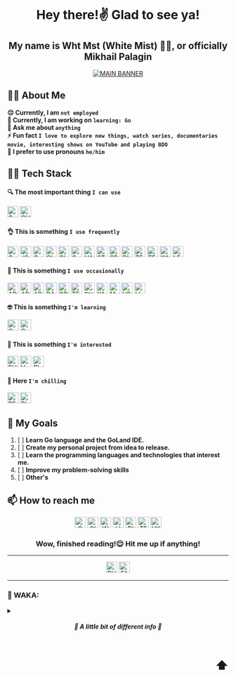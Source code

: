 <h1 align="center">Hey there!✌️ Glad to see ya!</h1>

<h2 align="center">My name is Wht Mst (White Mist) 😶‍🌫️, or officially Mikhail Palagin</h2>

<p align="center"><a href="https://github.com/whtmst#hey-there%EF%B8%8F-glad-to-see-ya"><img src="https://cdn.discordapp.com/attachments/1079175071173705860/1083469755471626381/VK_Cover.png" alt="MAIN BANNER"></a></p>

## 👨‍💼 About Me
**😔 Currently, I am `not employed`**<br>
**🌱 Currently, I am working on `learning: Go`**<br>
**💬 Ask me about `anything`**<br>
**⚡ Fun fact `I love to explore new things, watch series, documentaries movie, interesting shows on YouTube and playing BDO`**<br>
**👨 I prefer to use pronouns `he/him`**<br>

## 👨‍💻 Tech Stack
#### 🔍 The most important thing `I can use`
<a href="https://www.google.com/"><img src="https://img.shields.io/static/v1?logo=GOOGLE&label=&labelColor=131313&logoColor=FFFFFF&logoWidth=20&message=GOOGLE&color=4285F4&style=flat-square" alt="GOOGLE" height="25"></a>
<a href="https://chat.openai.com/"><img src="https://img.shields.io/static/v1?logo=OPENAI&label=&labelColor=131313&logoColor=FFFFFF&logoWidth=20&message=CHATGPT&color=412991&style=flat-square" alt="CHATGPT" height="25"></a>

#### 👌 This is something `I use frequently`
<a href="https://go.dev/"><img src="https://img.shields.io/static/v1?logo=GO&label=&labelColor=131313&logoColor=FFFFFF&logoWidth=20&message=GO&color=00ADD8&style=flat-square" alt="GO" height="25"></a>
<a href="https://www.json.org/"><img src="https://img.shields.io/static/v1?logo=JSON&label=&labelColor=131313&logoColor=FFFFFF&logoWidth=20&message=JSON&color=313131&style=flat-square" alt="JSON" height="25"></a>
<a href="https://www.jetbrains.com/go/"><img src="https://img.shields.io/static/v1?logo=GOLAND&label=&labelColor=131313&logoColor=FFFFFF&logoWidth=20&message=GOLAND&color=313131&style=flat-square" alt="GOLAND" height="25"></a>
<a href="https://git-scm.com/"><img src="https://img.shields.io/static/v1?logo=GIT&label=&labelColor=131313&logoColor=FFFFFF&logoWidth=20&message=GIT&color=313131&style=flat-square" alt="GIT" height="25"></a>
<a href="https://github.com/whtmst"><img src="https://img.shields.io/static/v1?logo=GITHUB&label=&labelColor=131313&logoColor=FFFFFF&logoWidth=20&message=GITHUB&color=313131&style=flat-square" alt="GITHUB" height="25"></a>
<a href="https://www.google.com/intl/en_us/chrome/"><img src="https://img.shields.io/static/v1?logo=GOOGLE-CHROME&label=&labelColor=131313&logoColor=FFFFFF&logoWidth=20&message=CHROME&color=4285F4&style=flat-square" alt="GOOGLE CHROME" height="25"></a>
<a href="https://habr.com/ru/users/whtmst/"><img src="https://img.shields.io/static/v1?logo=HABR&label=&labelColor=131313&logoColor=FFFFFF&logoWidth=20&message=HABR&color=65A3BE&style=flat-square" alt="HABR" height="25"></a>
<a href="https://stackoverflow.com/users/18205751/wht-mst"><img src="https://img.shields.io/static/v1?logo=STACK-OVERFLOW&label=&labelColor=131313&logoColor=FFFFFF&logoWidth=20&message=STACK OVERFLOW&color=F58025&style=flat-square" alt="STACK OVERFLOW" height="25"></a>
<a href="https://open.spotify.com/artist/23j0hFXACCWZWRn1bCWydj"><img src="https://img.shields.io/static/v1?logo=SPOTIFY&label=&labelColor=131313&logoColor=FFFFFF&logoWidth=20&message=SPOTIFY&color=1DB954&style=flat-square" alt="SPOTIFY" height="25"></a>
<a href="https://discord.gg/23Nv2BbHFV"><img src="https://img.shields.io/static/v1?logo=DISCORD&label=&labelColor=131313&logoColor=FFFFFF&logoWidth=20&message=DISCORD&color=5865F2&style=flat-square" alt="DISCORD" height="25"></a>
<a href="https://t.me/wht_mst_official"><img src="https://img.shields.io/static/v1?logo=TELEGRAM&label=&labelColor=131313&logoColor=FFFFFF&logoWidth=20&message=TELEGRAM&color=26A5E4&style=flat-square" alt="TELEGRAM" height="25"></a>
<a href="https://learn.microsoft.com/en-us/powershell/"><img src="https://img.shields.io/static/v1?logo=WINDOWS-TERMINAL&label=&labelColor=131313&logoColor=FFFFFF&logoWidth=20&message=TERMINAL&color=313131&style=flat-square" alt="TERMINAL" height="25"></a>
<a href="https://www.microsoft.com/en-us/windows/get-windows-11"><img src="https://img.shields.io/static/v1?logo=WINDOWS-11&label=&labelColor=131313&logoColor=FFFFFF&logoWidth=20&message=WINDOWS&color=0078D4&style=flat-square" alt="WINDOWS 11" height="25"></a>
<a href="https://www.lenovo.com/us/en/legion/"><img src="https://img.shields.io/static/v1?logo=LENOVO&label=&labelColor=131313&logoColor=FFFFFF&logoWidth=20&message=LENOVO LEGION&color=E2231A&style=flat-square" alt="LENOVO LEGION" height="25"></a>

#### 🤏 This is something `I use occasionally`
<a href="https://www.adobe.com/products/photoshop.html"><img src="https://img.shields.io/static/v1?logo=ADOBE-PHOTOSHOP&label=&labelColor=131313&logoColor=FFFFFF&logoWidth=20&message=PHOTOSHOP&color=31A8FF&style=flat-square" alt="ADOBE PHOTOSHOP" height="25"></a>
<a href="https://www.adobe.com/products/illustrator.html"><img src="https://img.shields.io/static/v1?logo=ADOBE-ILLUSTRATOR&label=&labelColor=131313&logoColor=FFFFFF&logoWidth=20&message=ILLUSTRATOR&color=FF9A00&style=flat-square" alt="ADOBE ILLUSTRATOR" height="25"></a>
<a href="https://www.adobe.com/products/aftereffects.html"><img src="https://img.shields.io/static/v1?logo=ADOBE-AFTER-EFFECTS&label=&labelColor=131313&logoColor=FFFFFF&logoWidth=20&message=AFTER EFFECTS&color=9999FF&style=flat-square" alt="ADOBE AFTER EFFECTS" height="25"></a>
<a href="https://www.blackmagicdesign.com/products/davinciresolve"><img src="https://img.shields.io/static/v1?logo=DAVINCI-RESOLVE&label=&labelColor=131313&logoColor=FFFFFF&logoWidth=20&message=DAVINCI RESOLVE&color=E38500&style=flat-square" alt="DAVINCI RESOLVE" height="25"></a>
<a href="https://obsproject.com/"><img src="https://img.shields.io/static/v1?logo=OBS-STUDIO&label=&labelColor=131313&logoColor=FFFFFF&logoWidth=20&message=OBS STUDIO&color=313131&style=flat-square" alt="OBS STUDIO" height="25"></a>
<a href="https://www.teamspeak.com/"><img src="https://img.shields.io/static/v1?logo=TEAMSPEAK&label=&labelColor=131313&logoColor=FFFFFF&logoWidth=20&message=TEAMSPEAK&color=2580C3&style=flat-square" alt="TEAMSPEAK" height="25"></a>
<a href="https://en.wikipedia.org/wiki/Environment_variable"><img src="https://img.shields.io/static/v1?logo=.ENV&label=&labelColor=131313&logoColor=FFFFFF&logoWidth=20&message=.ENV&color=313131&style=flat-square" alt=".ENV" height="25"></a>
<a href="https://yaml.org/"><img src="https://img.shields.io/static/v1?logo=YAML&label=&labelColor=131313&logoColor=FFFFFF&logoWidth=20&message=YAML&color=313131&style=flat-square" alt="YAML" height="25"></a>
<a href="https://www.markdownguide.org/basic-syntax/"><img src="https://img.shields.io/static/v1?logo=MARKDOWN&label=&labelColor=131313&logoColor=FFFFFF&logoWidth=20&message=MARKDOWN&color=313131&style=flat-square" alt="MARKDOWN" height="25"></a>
<a href="https://code.visualstudio.com/"><img src="https://img.shields.io/static/v1?logo=VISUAL-STUDIO-CODE&label=&labelColor=131313&logoColor=FFFFFF&logoWidth=20&message=VS CODE&color=007ACC&style=flat-square" alt="VS CODE" height="25"></a>
<a href="https://distrowatch.com/dwres.php?resource=major"><img src="https://img.shields.io/static/v1?logo=LINUX&label=&labelColor=131313&logoColor=FFFFFF&logoWidth=20&message=LINUX&color=FCC624&style=flat-square" alt="LINUX" height="25"></a>

#### 🤓 This is something `I'm learning`
<a href="https://go.dev/"><img src="https://img.shields.io/static/v1?logo=GO&label=&labelColor=131313&logoColor=FFFFFF&logoWidth=20&message=GO&color=00ADD8&style=flat-square" alt="GO" height="25"></a>
<a href="https://www.jetbrains.com/go/"><img src="https://img.shields.io/static/v1?logo=GOLAND&label=&labelColor=131313&logoColor=FFFFFF&logoWidth=20&message=GOLAND&color=313131&style=flat-square" alt="GOLAND" height="25"></a>

#### 🤔 This is something `I'm interested`
<a href="https://www.rust-lang.org/"><img src="https://img.shields.io/static/v1?logo=RUST&label=&labelColor=131313&logoColor=FFFFFF&logoWidth=20&message=RUST&color=313131&style=flat-square" alt="RUST" height="25"></a>
<a href="https://vlang.io/"><img src="https://img.shields.io/static/v1?logo=V&label=&labelColor=131313&logoColor=FFFFFF&logoWidth=20&message=V LANG&color=5D87BF&style=flat-square" alt="V LANG" height="25"></a>
<a href="https://www.blender.org/"><img src="https://img.shields.io/static/v1?logo=BLENDER&label=&labelColor=131313&logoColor=FFFFFF&logoWidth=20&message=BLENDER&color=F5792A&style=flat-square" alt="BLENDER" height="25"></a>

#### 🤫 Here `I'm chilling`
<a href="https://www.ru.playblackdesert.com/"><img src="https://img.shields.io/static/v1?logo=PEARL-ABYSS&label=&labelColor=131313&logoColor=FFFFFF&logoWidth=20&message=BLACK DESERT&color=A48350&style=flat-square" alt="PEARL ABYSS" height="25"></a>
<a href="https://band.link/whtmst"><img src="https://img.shields.io/static/v1?logo=BITWIG&label=&labelColor=131313&logoColor=FFFFFF&logoWidth=20&message=BITWIG STUDIO&color=FF5A00&style=flat-square" alt="BITWIG STUDIO" height="25"></a>

## 🎯 My Goals
1. [ ] **Learn Go language and the GoLand IDE.**
2. [ ] **Create my personal project from idea to release.**
3. [ ] **Learn the programming languages and technologies that interest me.**
4. [ ] **Improve my problem-solving skills**
5. [ ] **Other's**

## 📫 How to reach me
<p align="center">
    <a href="mailto:wht.mst.official@gmail.com"><img src="https://img.shields.io/static/v1?logo=GMAIL&label=&labelColor=131313&logoColor=FFFFFF&logoWidth=20&message=GMAIL&color=EA4335&style=flat-square" alt="GMAIL" height="25"></a>
    <a href="https://github.com/whtmst"><img src="https://img.shields.io/static/v1?logo=GITHUB&label=&labelColor=131313&logoColor=FFFFFF&logoWidth=20&message=GITHUB&color=313131&style=flat-square" alt="GITHUB" height="25"></a>
    <a href="https://wakatime.com/@whtmst"><img src="https://img.shields.io/static/v1?logo=WAKATIME&label=&labelColor=131313&logoColor=FFFFFF&logoWidth=20&message=WAKATIME&color=29333A&style=flat-square" alt="WAKATIME" height="25"></a>
    <a href="https://www.linkedin.com/in/whtmst/"><img src="https://img.shields.io/static/v1?logo=LINKEDIN&label=&labelColor=131313&logoColor=FFFFFF&logoWidth=20&message=LINKEDIN&color=0A66C2&style=flat-square" alt="LINKEDIN" height="25"></a>
    <a href="https://discord.gg/23Nv2BbHFV"><img src="https://img.shields.io/static/v1?logo=DISCORD&label=&labelColor=131313&logoColor=FFFFFF&logoWidth=20&message=DISCORD&color=5865F2&style=flat-square" alt="DISCORD" height="25"></a>
    <a href="https://t.me/wht_mst_official"><img src="https://img.shields.io/static/v1?logo=TELEGRAM&label=&labelColor=131313&logoColor=FFFFFF&logoWidth=20&message=TELEGRAM&color=26A5E4&style=flat-square" alt="TELEGRAM" height="25"></a>
    <a href="https://vk.com/whtmst"><img src="https://img.shields.io/static/v1?logo=VK&label=&labelColor=131313&logoColor=FFFFFF&logoWidth=20&message=VK&color=0077FF&style=flat-square" alt="VK" height="25"></a>
</p>

<h3 align="center">Wow, finished reading!😌 Hit me up if anything!</h3>

---
<p align="center">
    <a href="https://www.buymeacoffee.com/whtmst"><img src="https://img.shields.io/static/v1?logo=BUY-ME-A-COFFEE&label=&labelColor=131313&logoColor=FFFFFF&logoWidth=20&message=BUY ME A COFFEE&color=FFDD00&style=flat-square" alt="BUY ME A COFFEE" height="25"></a>
    <a href="https://fantalks.io/r/whtmst"><img src="https://img.shields.io/static/v1?logo=COFFEESCRIPT&label=&labelColor=131313&logoColor=FFFFFF&logoWidth=20&message=FANTALKS&color=6C71D3&style=flat-square" alt="FANTALKS" height="25"></a>
</p>

---

### 💬 WAKA:
<!--START_SECTION:waka-->
<!--END_SECTION:waka-->

<details><summary><h5 align="center">🔽 A little bit of different info 🔽</h5></summary><center>

[![Top Langs](https://github-readme-stats.vercel.app/api/top-langs/?username=whtmst&layout=compact)](https://github.com/anuraghazra/github-readme-stats)

[![Wht Mst's WakaTime stats](https://github-readme-stats.vercel.app/api/wakatime?username=whtmst)](https://github.com/anuraghazra/github-readme-stats)

</center></details>

<h1 align="right"><a href="https://github.com/whtmst#hey-there%EF%B8%8F-glad-to-see-ya" style="text-decoration: none">⬆️</a></h1>




